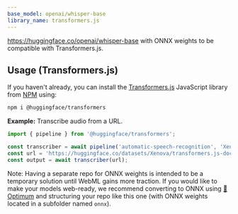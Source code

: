```yaml
---
base_model: openai/whisper-base
library_name: transformers.js
---
```


https://huggingface.co/openai/whisper-base with ONNX weights to be compatible with Transformers.js.

## Usage (Transformers.js)

If you haven't already, you can install the [Transformers.js](https://huggingface.co/docs/transformers.js) JavaScript library from [NPM](https://www.npmjs.com/package/@huggingface/transformers) using:
```bash
npm i @huggingface/transformers
```

**Example:** Transcribe audio from a URL.

```js
import { pipeline } from '@huggingface/transformers';

const transcriber = await pipeline('automatic-speech-recognition', 'Xenova/whisper-base');
const url = 'https://huggingface.co/datasets/Xenova/transformers.js-docs/resolve/main/jfk.wav';
const output = await transcriber(url);
```

Note: Having a separate repo for ONNX weights is intended to be a temporary solution until WebML gains more traction. If you would like to make your models web-ready, we recommend converting to ONNX using [🤗 Optimum](https://huggingface.co/docs/optimum/index) and structuring your repo like this one (with ONNX weights located in a subfolder named `onnx`).